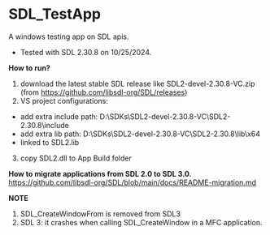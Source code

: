 # SDL_TestApp
A windows testing app on SDL apis.  
- Tested with SDL 2.30.8 on 10/25/2024.  

**How to run?**
1. download the latest stable SDL release like SDL2-devel-2.30.8-VC.zip (from https://github.com/libsdl-org/SDL/releases)
2. VS project configurations:
- add extra include path: D:\SDKs\SDL2-devel-2.30.8-VC\SDL2-2.30.8\include
- add extra lib path: D:\SDKs\SDL2-devel-2.30.8-VC\SDL2-2.30.8\lib\x64
- linked to SDL2.lib
3. copy SDL2.dll to App Build folder


**How to migrate applications from SDL 2.0 to SDL 3.0.**  
https://github.com/libsdl-org/SDL/blob/main/docs/README-migration.md

**NOTE**  
1. SDL_CreateWindowFrom is removed from SDL3  
2. SDL 3: it crashes when calling SDL_CreateWindow in a MFC application.